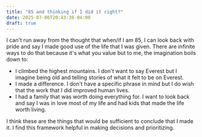 ```yaml
---
title: "85 and thinking if I did it right?"
date: 2025-07-06T20:43:38-04:00
draft: true
---
```


I can't run away from the thought that when/if I am 85, I can look back with pride and say I made good use of the life that I was given. There are infinite ways to do that because it's what you value but to me, the imagination boils down to:
* I climbed the highest mountains. I don't want to say Everest but I imagine being old and telling stories of what it felt to be on Everest.
* I made a difference. I don't have a specific phrase in mind but I do wish that the work that I did improved human lives. 
* I had a family that was worth doing everything for. I want to look back and say I was in love most of my life and had kids that made the life worth living.

I think these are the things that would be sufficient to conclude that I made it. I find this framework helpful in making decisions and prioritizing.